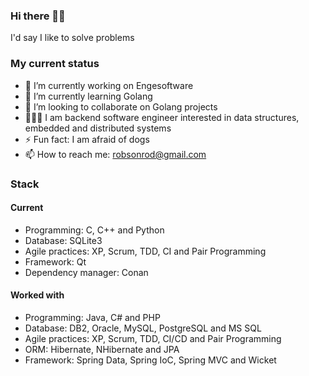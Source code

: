 ### Hi there 👋🏽

I'd say I like to solve problems

### My current status
- 🔭 I’m currently working on Engesoftware
- 🌱 I’m currently learning Golang
- 👯 I’m looking to collaborate on Golang projects
- 👨🏽‍💻 I am backend software engineer interested in data structures, embedded and distributed systems
- ⚡ Fun fact: I am afraid of dogs
- 📫 How to reach me: robsonrod@gmail.com

### Stack

#### Current
- Programming: C, C++ and Python
- Database: SQLite3
- Agile practices: XP, Scrum, TDD, CI and Pair Programming
- Framework: Qt
- Dependency manager: Conan

#### Worked with
- Programming: Java, C# and PHP
- Database: DB2, Oracle, MySQL, PostgreSQL and MS SQL
- Agile practices: XP, Scrum, TDD, CI/CD and Pair Programming
- ORM: Hibernate, NHibernate and JPA
- Framework: Spring Data, Spring IoC, Spring MVC and Wicket

<!--
**robsonrod/robsonrod** is a ✨ _special_ ✨ repository because its `README.md` (this file) appears on your GitHub profile.

Here are some ideas to get you started:

- 🔭 I’m currently working on 
- 🌱 I’m currently learning ...
- 👯 I’m looking to collaborate on ...
- 🤔 I’m looking for help with ...
- 💬 Ask me about ...
- 😄 Pronouns: He/Him
- ⚡ Fun fact: ...
-->
